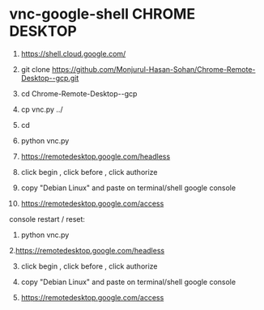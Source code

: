 # vnc-google-shell CHROME DESKTOP

  1. https://shell.cloud.google.com/
 

  2. git clone https://github.com/Monjurul-Hasan-Sohan/Chrome-Remote-Desktop--gcp.git
  3. cd Chrome-Remote-Desktop--gcp
  4. cp vnc.py ../
  5. cd

  3. python vnc.py

  4. https://remotedesktop.google.com/headless

  5. click begin , click before , click authorize
 
  6. copy "Debian Linux" and paste on terminal/shell google console

  7. https://remotedesktop.google.com/access




console restart / reset:
  1. python vnc.py

  2.https://remotedesktop.google.com/headless 
  
  3. click begin , click before , click authorize

  4. copy "Debian Linux" and paste on terminal/shell google console

  5. https://remotedesktop.google.com/access

